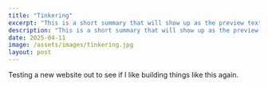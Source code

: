 ```yaml
---
title: "Tinkering"
excerpt: "This is a short summary that will show up as the preview text."
description: "This is a short summary that will show up as the preview text."
date: 2025-04-11
image: /assets/images/tinkering.jpg
layout: post
---
```


Testing a new website out to see if I like building things like this again.
